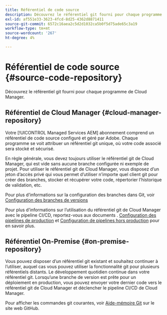 ```yaml
---
title: Référentiel de code source
description: Découvrez le référentiel git fourni pour chaque programme de Cloud Manager.
exl-id: af551e33-3623-4fcd-8d25-4362d8871411
source-git-commit: 6572c16aea2c5d2d1032ca5b0f5d75ade65c3a19
workflow-type: tm+mt
source-wordcount: '267'
ht-degree: 4%

---
```



# Référentiel de code source {#source-code-repository}

Découvrez le référentiel git fourni pour chaque programme de Cloud Manager.

## Référentiel de Cloud Manager {#cloud-manager-repository}

Votre [!UICONTROL Managed Services AEM] abonnement comprend un référentiel de code source configuré et géré par Adobe. Chaque programme se voit attribuer un référentiel git unique, où votre code associé sera stocké et sécurisé.

En règle générale, vous devez toujours utiliser le référentiel git de Cloud Manager, qui est vide sans aucune branche configurée ni exemple de projet. Pour utiliser le référentiel git de Cloud Manager, vous disposez d’un jeton d’accès privé qui vous permet d’utiliser n’importe quel client git pour créer des branches, stocker et récupérer votre code, répertorier l’historique de validation, etc.

Pour plus d’informations sur la configuration des branches dans Git, voir [Configuration des branches de versions](/help/getting-started/configuring-branches.md)

Pour plus d’informations sur l’utilisation du référentiel git de Cloud Manager avec le pipeline CI/CD, reportez-vous aux documents . [Configuration des pipelines de production](/help/using/production-pipelines.md) et [Configuration de pipelines hors production](/help/using/non-production-pipelines.md) pour en savoir plus.

## Référentiel On-Premise {#on-premise-repository}

Vous pouvez disposer d’un référentiel git existant et souhaitez continuer à l’utiliser, auquel cas vous pouvez utiliser la fonctionnalité git pour plusieurs référentiels distants. Le développement quotidien continue dans votre référentiel git. Lorsqu’une branche de version est prête pour un déploiement en production, vous pouvez envoyer votre dernier code vers le référentiel git de Cloud Manager et déclencher le pipeline CI/CD de Cloud Manager.

Pour afficher les commandes git courantes, voir [Aide-mémoire Git](https://education.github.com/git-cheat-sheet-education.pdf) sur le site web GitHub.
